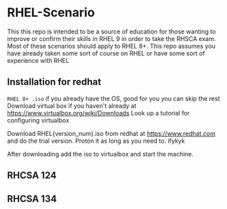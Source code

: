 # RHEL-Scenario
This this repo is intended to be a source of education for those wanting to improve or confirm their skills in RHEL 9
in order to take the RHSCA exam.
Most of these scenarios should apply to RHEL 8+.
This repo assumes you have already taken some sort of course on RHEL or have some sort of experience with RHEL

## Installation for redhat
`RHEL 8+ .iso`
if you already have the OS, good for you you can skip the rest
Download virtual box if you haven't already at https://www.virtualbox.org/wiki/Downloads
Look up a tutorial for configuring virtualbox

Download RHEL{version_num}.iso from redhat at https://www.redhat.com
and do the trial version. Proton it as long as you need to. ifykyk

After downloading add the iso to virtualbox and start the machine.

## RHCSA 124

## RHCSA 134


